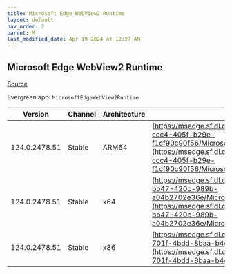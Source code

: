 ```yaml
---
title: Microsoft Edge WebView2 Runtime
layout: default
nav_order: 2
parent: M
last_modified_date: Apr 19 2024 at 12:27 AM
---
```


## Microsoft Edge WebView2 Runtime

[Source](https://developer.microsoft.com/en-us/microsoft-edge/webview2/)

Evergreen app: `MicrosoftEdgeWebView2Runtime`

| Version       | Channel | Architecture | URI                                                                                                                                                                                                                                                                                                                            |
| ------------- | ------- | ------------ | ------------------------------------------------------------------------------------------------------------------------------------------------------------------------------------------------------------------------------------------------------------------------------------------------------------------------------ |
| 124.0.2478.51 | Stable  | ARM64        | [https://msedge.sf.dl.delivery.mp.microsoft.com/filestreamingservice/files/6de6cd81-ccc4-405f-b29e-f1cf90c90f56/MicrosoftEdgeWebView2RuntimeInstallerARM64.exe](https://msedge.sf.dl.delivery.mp.microsoft.com/filestreamingservice/files/6de6cd81-ccc4-405f-b29e-f1cf90c90f56/MicrosoftEdgeWebView2RuntimeInstallerARM64.exe) |
| 124.0.2478.51 | Stable  | x64          | [https://msedge.sf.dl.delivery.mp.microsoft.com/filestreamingservice/files/b41cf22e-bb47-420c-989b-a04b2702e36e/MicrosoftEdgeWebView2RuntimeInstallerX64.exe](https://msedge.sf.dl.delivery.mp.microsoft.com/filestreamingservice/files/b41cf22e-bb47-420c-989b-a04b2702e36e/MicrosoftEdgeWebView2RuntimeInstallerX64.exe)     |
| 124.0.2478.51 | Stable  | x86          | [https://msedge.sf.dl.delivery.mp.microsoft.com/filestreamingservice/files/78c0ccc7-701f-4bdd-8baa-b4e259e0211f/MicrosoftEdgeWebView2RuntimeInstallerX86.exe](https://msedge.sf.dl.delivery.mp.microsoft.com/filestreamingservice/files/78c0ccc7-701f-4bdd-8baa-b4e259e0211f/MicrosoftEdgeWebView2RuntimeInstallerX86.exe)     |
